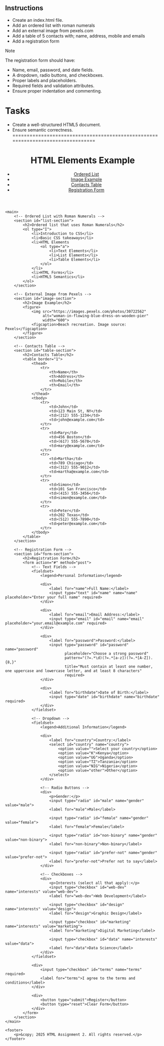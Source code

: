 ## Instructions
- Create an index.html file.
- Add an ordered list with roman numerals
- Add an external image from pexels.com
- Add a table of 5 contacts with; name, address, mobile and emails
- Add a registration form
>[!NOTE]
>  The registration form should have:
>- Name, email, password, and date fields.
>- A dropdown, radio buttons, and checkboxes.
>- Proper labels and placeholders.
>- Required fields and validation attributes.
>- Ensure proper indentation and commenting.
 # Tasks
- Create a well-structured HTML5 document.
- Ensure semantic correctness.
================================================================================
<!DOCTYPE html>
<html lang="en">
<head>
    <meta charset="UTF-8">
    <title>HTML Assignment 2</title>
</head>
<body>
    <header>
        <h1>HTML Elements Example</h1>
        <nav>
            <ul>
                <li><a href="#list-section">Ordered List</a></li>
                <li><a href="#image-section">Image Example</a></li>
                <li><a href="#table-section">Contacts Table</a></li>
                <li><a href="#form-section">Registration Form</a></li>
            </ul>
        </nav>
    </header>

    <main>
        <!-- Ordered List with Roman Numerals -->
        <section id="list-section">
            <h2>Ordered list that uses Roman Numerals</h2>
            <ol type="I">
                <li>Introduction to CSS</li>
                <li>Basic CSS takeaways</li>
                <li>HTML Elements
                    <ol type="a">
                        <li>Text Elements</li>
                        <li>List Elements</li>
                        <li>Table Elements</li>
                    </ol>
                </li>
                <li>HTML Forms</li>
                <li>HTML5 Semantics</li>
            </ol>
        </section>

        <!-- External Image from Pexels -->
        <section id="image-section">
            <h2>Image Example</h2>
            <figure>
                <img src="https://images.pexels.com/photos/30722562" 
                     alt="woman-in-flowing-blue-dress-on-wooden-pier" 
                     width="600">
                <figcaption>Beach recreation. Image source: Pexels</figcaption>
            </figure>
        </section>

        <!-- Contacts Table -->
        <section id="table-section">
            <h2>Contacts Table</h2>
            <table border="1">
                <thead>
                    <tr>
                        <th>Name</th>
                        <th>Address</th>
                        <th>Mobile</th>
                        <th>Email</th>
                    </tr>
                </thead>
                <tbody>
                    <tr>
                        <td>John</td>
                        <td>123 Main St, NY</td>
                        <td>(212) 555-1234</td>
                        <td>john@example.com</td>
                    </tr>
                    <tr>
                        <td>Mary</td>
                        <td>456 Boston</td>
                        <td>(617) 555-5678</td>
                        <td>mary@example.com</td>
                    </tr>
                    <tr>
                        <td>Martha</td>
                        <td>789 Chicago</td>
                        <td>(312) 555-9012</td>
                        <td>martha@example.com</td>
                    </tr>
                    <tr>
                        <td>Simon</td>
                        <td>101 San Francisco</td>
                        <td>(415) 555-3456</td>
                        <td>simon@example.com</td>
                    </tr>
                    <tr>
                        <td>Peter</td>
                        <td>202 Texas</td>
                        <td>(512) 555-7890</td>
                        <td>peter@example.com</td>
                    </tr>
                </tbody>
            </table>
        </section>

        <!-- Registration Form -->
        <section id="form-section">
            <h2>Registration Form</h2>
            <form action="#" method="post">
                <!-- Text Fields -->
                <fieldset>
                    <legend>Personal Information</legend>
                    
                    <div>
                        <label for="name">Full Name:</label>
                        <input type="text" id="name" name="name" placeholder="Enter your full name" required>
                    </div>
                    
                    <div>
                        <label for="email">Email Address:</label>
                        <input type="email" id="email" name="email" placeholder="your.email@example.com" required>
                    </div>
                    
                    <div>
                        <label for="password">Password:</label>
                        <input type="password" id="password" name="password" 
                               placeholder="Choose a strong password" 
                               pattern="(?=.*\d)(?=.*[a-z])(?=.*[A-Z]).{8,}" 
                               title="Must contain at least one number, one uppercase and lowercase letter, and at least 8 characters"
                               required>
                    </div>
                    
                    <div>
                        <label for="birthdate">Date of Birth:</label>
                        <input type="date" id="birthdate" name="birthdate" required>
                    </div>
                </fieldset>

                <!-- Dropdown -->
                <fieldset>
                    <legend>Additional Information</legend>
                    
                    <div>
                        <label for="country">Country:</label>
                        <select id="country" name="country">
                            <option value="">Select your country</option>
                            <option value="K">Kenya</option>
                            <option value="UG">Uganda</option>
                            <option value="TZ">Tanzania</option>
                            <option value="NIG">Nigeria</option>
                            <option value="other">Other</option>
                        </select>
                    </div>
                    
                    <!-- Radio Buttons -->
                    <div>
                        <p>Gender:</p>
                        <input type="radio" id="male" name="gender" value="male">
                        <label for="male">Male</label>
                        
                        <input type="radio" id="female" name="gender" value="female">
                        <label for="female">Female</label>
                        
                        <input type="radio" id="non-binary" name="gender" value="non-binary">
                        <label for="non-binary">Non-binary</label>
                        
                        <input type="radio" id="prefer-not" name="gender" value="prefer-not">
                        <label for="prefer-not">Prefer not to say</label>
                    </div>
                    
                    <!-- Checkboxes -->
                    <div>
                        <p>Interests (select all that apply):</p>
                        <input type="checkbox" id="web-dev" name="interests" value="web-dev">
                        <label for="web-dev">Web Development</label>
                        
                        <input type="checkbox" id="design" name="interests" value="design">
                        <label for="design">Graphic Design</label>
                        
                        <input type="checkbox" id="marketing" name="interests" value="marketing">
                        <label for="marketing">Digital Marketing</label>
                        
                        <input type="checkbox" id="data" name="interests" value="data">
                        <label for="data">Data Science</label>
                    </div>
                </fieldset>
                
                <div>
                    <input type="checkbox" id="terms" name="terms" required>
                    <label for="terms">I agree to the terms and conditions</label>
                </div>
                
                <div>
                    <button type="submit">Register</button>
                    <button type="reset">Clear Form</button>
                </div>
            </form>
        </section>
    </main>

    <footer>
        <p>&copy; 2025 HTML Assignment 2. All rights reserved.</p>
    </footer>
</body>
</html>
